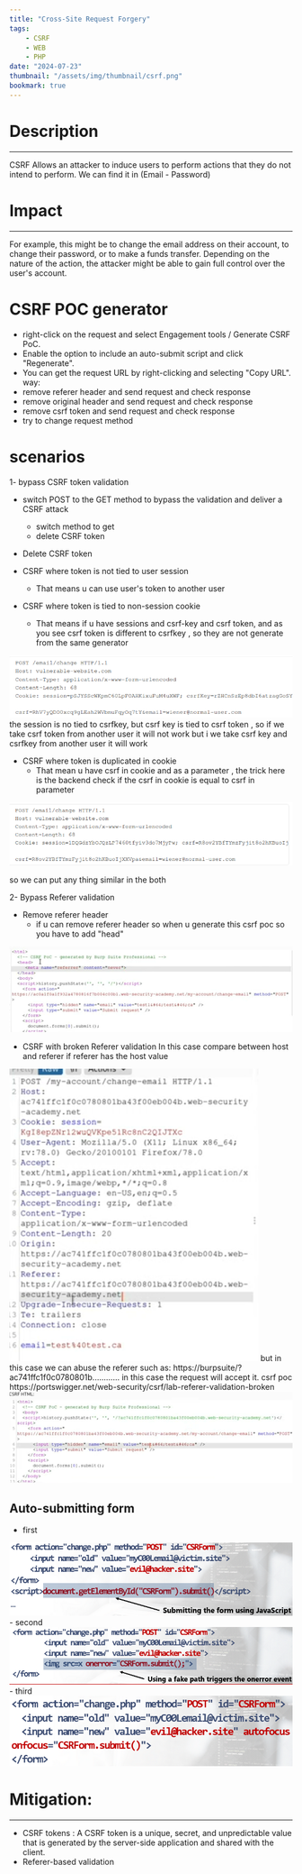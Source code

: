 ```yaml
---
title: "Cross-Site Request Forgery"
tags:
    - CSRF
    - WEB
    - PHP
date: "2024-07-23"
thumbnail: "/assets/img/thumbnail/csrf.png"
bookmark: true
---
```

# Description
---
CSRF Allows an attacker to induce users to perform actions that they do not intend to perform.
We can find it in (Email - Password)
# Impact
---
For example, this might be to change the email address on their account, to change their password, or to make a funds transfer. Depending on the nature of the action, the attacker might be able to gain full control over the user's account.
# CSRF POC generator
- right-click on the request and select Engagement tools / Generate CSRF PoC.
- Enable the option to include an auto-submit script and click "Regenerate".
- You can get the request URL by right-clicking and selecting "Copy URL".
way:
- remove referer header and send request and check response
- remove original header and send request and check response
- remove csrf token and send request and check response
- try to change request method
# scenarios
1- bypass CSRF token validation
- switch POST to the GET method to bypass the validation and deliver a CSRF attack
    - switch method to get
    - delete CSRF token

- Delete CSRF token

- CSRF where token is not tied to user session
    - That means u can use user's token to another user

- CSRF where token is tied to non-session cookie
    - That means if u have sessions and csrf-key and csrf token, and as you see csrf token is different to csrfkey , so they are not generate from the same generator

<img src="/assets/img/csrf/1.png">
the session is no tied to csrfkey, but csrf key is tied to csrf token , so if we take csrf token from another user it will not work but i we take csrf key and csrfkey from another user it will work

- CSRF where token is duplicated in cookie
    - That mean u have csrf in cookie and as a parameter , the trick here is the backend check if the csrf in cookie is equal to csrf in parameter
<img src="/assets/img/csrf/2.png">

so we can put any thing similar in the both

2- Bypass Referer validation
- Remove referer header
    - if u can remove referer header so when u generate this csrf poc so you have to add "head"
<img src="/assets/img/csrf/3.png">

- CSRF with broken Referer validation
In this case compare between host and referer if referer has the host value
<img src="/assets/img/csrf/4.png">
but in this case we can abuse the referer such as: https://burpsuite/?ac741ffc1f0c0780801b............
in this case the request will accept it.
csrf poc
https://portswigger.net/web-security/csrf/lab-referer-validation-broken
<img src="/assets/img/csrf/5.png">

## Auto-submitting form
- first
<img src="/assets/img/csrf/6.png">
- second
<img src="/assets/img/csrf/7.png">
- third
<img src="/assets/img/csrf/8.png">

# Mitigation:
---
- CSRF tokens : A CSRF token is a unique, secret, and unpredictable value that is generated by the server-side application and shared 
  with the client.
- Referer-based validation